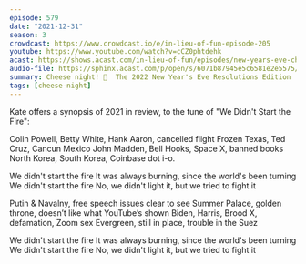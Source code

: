 ```yaml
---
episode: 579
date: "2021-12-31"
season: 3
crowdcast: https://www.crowdcast.io/e/in-lieu-of-fun-episode-205
youtube: https://www.youtube.com/watch?v=cCZ0phtdehk
acast: https://shows.acast.com/in-lieu-of-fun/episodes/new-years-eve-cheese-night
audio-file: https://sphinx.acast.com/p/open/s/6071b87945e5c6581e2e5575/e/61d2002d513105001334bfd5/media.mp3
summary: Cheese night! 🧀  The 2022 New Year's Eve Resolutions Edition
tags: [cheese-night]
---
```


Kate offers a synopsis of 2021 in review, to the tune of "We Didn't Start the Fire":

Colin Powell, Betty White, Hank Aaron, cancelled flight
Frozen Texas, Ted Cruz, Cancun Mexico
John Madden, Bell Hooks, Space X, banned books
North Korea, South Korea, Coinbase dot i-o.

We didn't start the fire
It was always burning, since the world's been turning
We didn't start the fire
No, we didn't light it, but we tried to fight it

Putin & Navalny, free speech issues clear to see
Summer Palace, golden throne, doesn’t like what YouTube’s shown
Biden, Harris, Brood X, defamation, Zoom sex
Evergreen, still in place, trouble in the Suez

We didn't start the fire
It was always burning, since the world's been turning
We didn't start the fire
No, we didn't light it, but we tried to fight it
